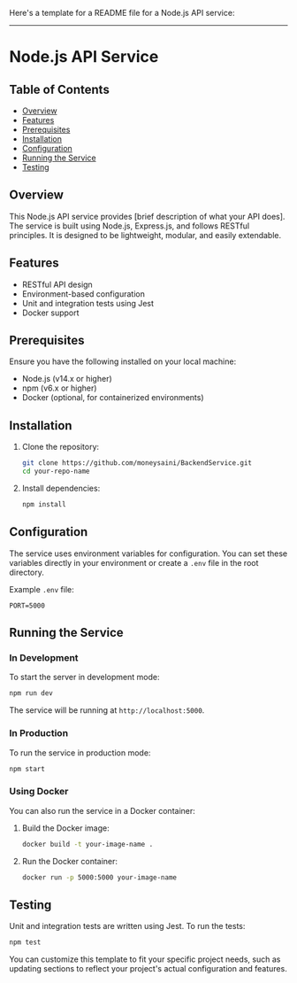 Here's a template for a README file for a Node.js API service:

---

# Node.js API Service

## Table of Contents
- [Overview](#overview)
- [Features](#features)
- [Prerequisites](#prerequisites)
- [Installation](#installation)
- [Configuration](#configuration)
- [Running the Service](#running-the-service)
- [Testing](#testing)

## Overview

This Node.js API service provides [brief description of what your API does]. The service is built using Node.js, Express.js, and follows RESTful principles. It is designed to be lightweight, modular, and easily extendable.

## Features

- RESTful API design
- Environment-based configuration
- Unit and integration tests using Jest
- Docker support

## Prerequisites

Ensure you have the following installed on your local machine:

- Node.js (v14.x or higher)
- npm (v6.x or higher)
- Docker (optional, for containerized environments)

## Installation

1. Clone the repository:
   ```bash
   git clone https://github.com/moneysaini/BackendService.git
   cd your-repo-name
   ```

2. Install dependencies:
   ```bash
   npm install
   ```

## Configuration

The service uses environment variables for configuration. You can set these variables directly in your environment or create a `.env` file in the root directory.

Example `.env` file:
```env
PORT=5000
```

## Running the Service

### In Development

To start the server in development mode:

```bash
npm run dev
```

The service will be running at `http://localhost:5000`.

### In Production

To run the service in production mode:

```bash
npm start
```

### Using Docker

You can also run the service in a Docker container:

1. Build the Docker image:
   ```bash
   docker build -t your-image-name .
   ```

2. Run the Docker container:
   ```bash
   docker run -p 5000:5000 your-image-name
   ```

## Testing

Unit and integration tests are written using Jest. To run the tests:

```bash
npm test
```

You can customize this template to fit your specific project needs, such as updating sections to reflect your project's actual configuration and features.
